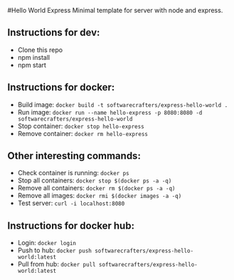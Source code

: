 #Hello World Express
Minimal template for server with node and express.

## Instructions for dev:
* Clone this repo
* npm install
* npm start

## Instructions for docker:
* Build image: `docker build -t softwarecrafters/express-hello-world . `
* Run image: `docker run --name hello-express -p 8080:8080 -d softwarecrafters/express-hello-world` 
* Stop container: `docker stop hello-express`
* Remove container: `docker rm hello-express`

## Other interesting commands:
* Check container is running: `docker ps`
* Stop all containers: `docker stop $(docker ps -a -q)`
* Remove all containers: `docker rm $(docker ps -a -q)`
* Remove all images: `docker rmi $(docker images -a -q)`
* Test server: `curl -i localhost:8080`

## Instructions for docker hub:
* Login: `docker login`
* Push to hub:   `docker push softwarecrafters/express-hello-world:latest`
* Pull from hub: `docker pull softwarecrafters/express-hello-world:latest`